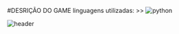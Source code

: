 #DESRIÇÃO DO GAME
linguagens utilizadas: >> ![python](https://img.shields.io/badge/<Python>-3776AB?style=for-the-badge&logo=Python&logoColor=green)

![header](https://capsule-render.vercel.app/api?type=transparent&color=auto&height=300&section=header&text=GAME%20NSX&fontSize=90&desc=My%20First%20Project%20capsule%20render)
